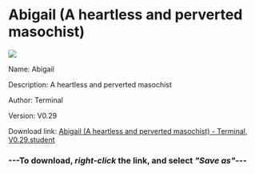 # Abigail (A heartless and perverted masochist)

<img src = "https://raw.githubusercontent.com/Arbiter1223/Daigaku-Gurashi-Custom-Students/master/Students/Files/Abigail%20(A%20heartless%20and%20perverted%20masochist).png">

Name: Abigail

Description: A heartless and perverted masochist

Author: Terminal

Version: V0.29

Download link: <a href="https://raw.githubusercontent.com/Arbiter1223/Daigaku-Gurashi-Custom-Students/master/Students/Files/Abigail%20(A%20heartless%20and%20perverted%20masochist)%20-%20Terminal%2C%20V0.29.student">Abigail (A heartless and perverted masochist) - Terminal, V0.29.student</a>

### ---**To download, _right-click_ the link, and select _"Save as"_**---
